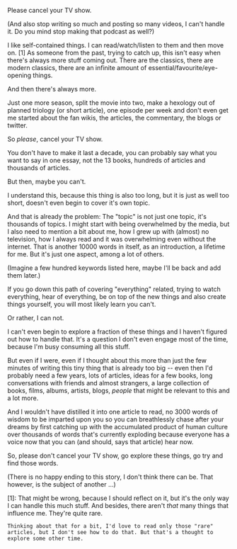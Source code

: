 Please cancel your TV show.

(And also stop writing so much and posting so many videos, I can't handle it. Do you mind stop making that podcast as well?)



I like self-contained things. I can read/watch/listen to them and then move on. [1] As someone from the past, trying to catch up, this isn't easy when there's always more stuff coming out. There are the classics, there are modern classics, there are an infinite amount of essential/favourite/eye-opening things.

And then there's always more.

Just one more season, split the movie into two, make a hexology out of planned triology (or short article), one episode per week and don't even get me started about the fan wikis, the articles, the commentary, the blogs or twitter.

So *please*, cancel your TV show.

You don't have to make it last a decade, you can probably say what you want to say in one essay, not the 13 books, hundreds of articles and thousands of articles.

But then, maybe you can't.

I understand this, because this thing is also too long, but it is just as well too short, doesn't even begin to cover it's own topic.

And that is already the problem: The "topic" is not just one topic, it's thousands of topics. I might start with being overwhelmed by the media, but I also need to mention a bit about me, how I grew up with (almost) no television, how I always read and it was overwhelming even without the internet. That is another 10000 words in itself, as an introduction, a lifetime for me. But it's just one aspect, among a lot of others.

(Imagine a few hundred keywords listed here, maybe I'll be back and add them later.)

If you go down this path of covering "everything" related, trying to watch everything, hear of everything, be on top of the new things and also create things yourself, you will most likely learn you can't.

Or rather, I can not.

I can't even begin to explore a fraction of these things and I haven't figured out how to handle that. It's a question I don't even engage most of the time, because I'm busy consuming all this stuff.

But even if I were, even if I thought about this more than just the few minutes of writing this tiny thing that is already too big -- even then I'd probably need a few years, lots of articles, ideas for a few books, long conversations with friends and almost strangers, a large collection of books, films, albums, artists, blogs, *people* that might be relevant to this and a lot more.

And I wouldn't have distilled it into one article to read, no 3000 words of wisdom to be imparted upon you so you can breathlessly chase after your dreams by first catching up with the accumulated product of human culture over thousands of words that's currently exploding because everyone has a voice now that you can (and should, says that article) hear now.

So, please don't cancel your TV show, go explore these things, go try and find those words.


(There is no happy ending to this story, I don't think there can be. That however, is the subject of another ...)


[1]: That might be wrong, because I should reflect on it, but it's the only way I can handle this much stuff. And besides, there aren't *that* many things that influence me. They're quite rare.

    Thinking about that for a bit, I'd love to read only those "rare" articles, but I don't see how to do that. But that's a thought to explore some other time.
